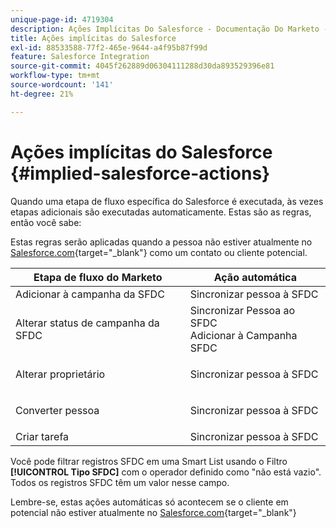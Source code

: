 ```yaml
---
unique-page-id: 4719304
description: Ações Implícitas Do Salesforce - Documentação Do Marketo - Documentação Do Produto
title: Ações implícitas do Salesforce
exl-id: 88533588-77f2-465e-9644-a4f95b87f99d
feature: Salesforce Integration
source-git-commit: 4045f262889d06304111288d30da893529396e81
workflow-type: tm+mt
source-wordcount: '141'
ht-degree: 21%

---
```


# Ações implícitas do Salesforce {#implied-salesforce-actions}

Quando uma etapa de fluxo específica do Salesforce é executada, às vezes etapas adicionais são executadas automaticamente. Estas são as regras, então você sabe:

Estas regras serão aplicadas quando a pessoa não estiver atualmente no [Salesforce.com](https://Salesforce.com){target="_blank"} como um contato ou cliente potencial.

<table> 
 <thead> 
  <tr> 
   <th>Etapa de fluxo do Marketo</th> 
   <th>Ação automática</th> 
  </tr> 
 </thead> 
 <tbody> 
  <tr> 
   <td>Adicionar à campanha da SFDC</td> 
   <td>Sincronizar pessoa à SFDC</td> 
  </tr> 
  <tr> 
   <td>Alterar status de campanha da SFDC</td> 
   <td>Sincronizar Pessoa ao SFDC<br>Adicionar à Campanha SFDC</td> 
  </tr> 
  <tr> 
   <td>Alterar proprietário</td> 
   <td><p>Sincronizar pessoa à SFDC</p></td> 
  </tr> 
  <tr> 
   <td>Converter pessoa</td> 
   <td><p>Sincronizar pessoa à SFDC</p></td> 
  </tr> 
  <tr> 
   <td>Criar tarefa</td> 
   <td>Sincronizar pessoa à SFDC</td> 
  </tr> 
 </tbody> 
</table>

Você pode filtrar registros SFDC em uma Smart List usando o Filtro **[!UICONTROL Tipo SFDC]** com o operador definido como &quot;não está vazio&quot;. Todos os registros SFDC têm um valor nesse campo.

Lembre-se, estas ações automáticas só acontecem se o cliente em potencial não estiver atualmente no [Salesforce.com](https://salesforce.com){target="_blank"}
